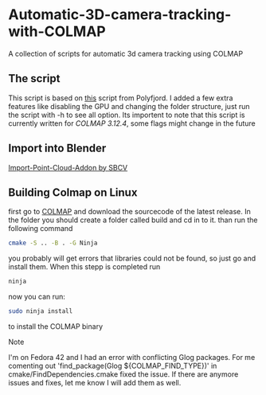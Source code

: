 # Automatic-3D-camera-tracking-with-COLMAP
A collection of scripts for automatic 3d camera tracking using COLMAP

## The script
This script is based on [this](https://gist.github.com/polyfjord/4ed7e8988bdb9674145f1c270440200d) script from Polyfjord.
I added a few extra features like disabling the GPU and changing the folder structure, just run the script with -h to see all option.
Its importent to note that this script is currently written for *COLMAP 3.12.4*, some flags might change in the future

## Import into Blender
[Import-Point-Cloud-Addon by SBCV](https://github.com/SBCV/Blender-Import-Point-Cloud-Addon)

## Building Colmap on Linux
first go to [COLMAP](https://github.com/colmap/colmap) and download the sourcecode of the latest release.
In the folder you should create a folder called build and cd in to it.
than run the following command
```bash
cmake -S .. -B . -G Ninja
```
you probably will get errors that libraries could not be found, so just go and install them.
When this stepp is completed run 
```bash
ninja
```
now you can run:
```bash
sudo ninja install
```
to install the COLMAP binary

> [!NOTE]
> I'm on Fedora 42 and I had an error with conflicting Glog packages.
> For me comenting out 'find_package(Glog ${COLMAP_FIND_TYPE})' in cmake/FindDependencies.cmake fixed the issue.
> If there are anymore issues and fixes, let me know I will add them as well.
